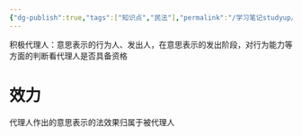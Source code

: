 ```yaml
---
{"dg-publish":true,"tags":["知识点","民法"],"permalink":"/学习笔记studyup/民法总论/积极代理人/","dgPassFrontmatter":true,"created":"2024-11-17T15:07:47.248+08:00","updated":"2024-11-17T15:08:01.126+08:00"}
---
```


积极代理人：意思表示的行为人、发出人，在意思表示的发出阶段，对行为能力等方面的判断看代理人是否具备资格
# 效力
代理人作出的意思表示的法效果归属于被代理人